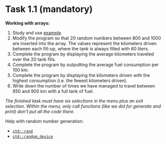 # Task 1.1 (mandatory)

**Working with arrays:**

1. Study and use [example](example.cpp).
2. Modify the program so that 20 random numbers between 800 and 1000 are inserted into the array.
   The values represent the kilometers driven between each fill-up, where the tank is always filled with 60 liters.
3. Complete the program by displaying the average kilometers traveled over the 20 tank fills.
4. Complete the program by outputting the average fuel consumption per 100 km.
5. Complete the program by displaying the kilometers driven with the highest consumption (i.e. the fewest kilometers driven).
6. Write down the number of times we have managed to travel between 850 and 900 km with a full tank of fuel.

_The finished task must have six selections in the menu plus an exit selection. Within the menu, only call functions (like we did for generate and print) don't put all the code there._

Help with random number generation:

* [`std::rand`](https://en.cppreference.com/w/cpp/numeric/random/rand)
* [`std::random_device`](https://en.cppreference.com/w/cpp/numeric/random/random_device)